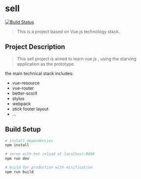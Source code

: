 # sell

[![Build Status](https://travis-ci.org/tycsbs/sell.svg?branch=master)](https://travis-ci.org/tycsbs/sell)

> This is a project based on Vue.js technology stack.

## Project Description

> This sell project is aimed to learn vue.js ,  using the starving application as the prototype.

the main technical stack includes:

  + vue-resource
  + vue-router
  + better-scorll
  + stylus
  + webpack
  + stick footer layout
  + ...

## Build Setup

``` bash
# install dependencies
npm install

# serve with hot reload at localhost:8080
npm run dev

# build for production with minification
npm run build

```

